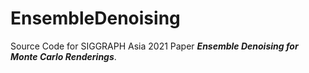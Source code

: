 # EnsembleDenoising
Source Code for SIGGRAPH Asia 2021 Paper ***Ensemble Denoising for Monte Carlo Renderings***.
